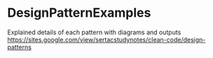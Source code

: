 # DesignPatternExamples

Explained details of each pattern with diagrams and outputs
<br/>
https://sites.google.com/view/sertacstudynotes/clean-code/design-patterns
